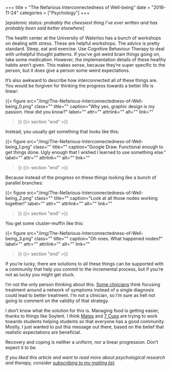 +++
title = "The Nefarious Interconnectedness of Well-being"
date = "2016-11-24"
categories = ["Psychology"]
+++

*\[epistemic status: probably the cheesiest thing I’ve ever written and has probably been said better elsewhere\]*

The health center at the University of Waterloo has a bunch of workshops on dealing with stress. These are helpful workshops. The advice is pretty standard. Sleep, eat and exercise. Use Cognitive Behaviour Therapy to deal with unhelpful thought patterns. If you’ve got weird brain things going on, take some medication. However, the implementation details of these healthy habits aren’t given. This makes sense, because they’re super specific to the person, but it does give a person some weird expectations.

It’s also awkward to describe how interconnected all of these things are. You would be forgiven for thinking the progress towards a better life is linear:

{{< figure
  src="/img/The-Nefarious-Interconnectedness-of-Well-being_0.png"
  class=""
  title=""
  caption="Why yes, graphic design is my passion. How did you know?"
  label=""
  attr=""
  attrlink=""
  alt=""
  link=""
 >}}
{{< section "end" >}}

Instead, you usually get something that looks like this:

{{< figure
  src="/img/The-Nefarious-Interconnectedness-of-Well-being_1.png"
  class=""
  title=""
  caption="Google Draw. Functional enough to get things done. Ugly enough that I wished I learned to use something else."
  label=""
  attr=""
  attrlink=""
  alt=""
  link=""
 >}}
{{< section "end" >}}

Because instead of the progress on these things looking like a bunch of parallel branches:

{{< figure
  src="/img/The-Nefarious-Interconnectedness-of-Well-being_2.png"
  class=""
  title=""
  caption="Look at all those nodes working together!"
  label=""
  attr=""
  attrlink=""
  alt=""
  link=""
 >}}
{{< section "end" >}}

You get some cluster-muffin like this:

{{< figure
  src="/img/The-Nefarious-Interconnectedness-of-Well-being_3.png"
  class=""
  title=""
  caption="Oh noes. What happened nodes?"
  label=""
  attr=""
  attrlink=""
  alt=""
  link=""
 >}}
{{< section "end" >}}

If you’re lucky, there are solutions to all these things can be supported with a community that help you commit to the incremental process, but if you’re not as lucky you might get stuck.

I’m not the only person thinking about this. [Some clinicians](http://www.clinicalneuropsychiatry.org/pdf/borsbooml.pdf) think focusing treatment around a network of symptoms instead of a single diagnosis could lead to better treatment. I’m not a clinician, so I’m sure as hell not going to comment on the validity of that strategy.

I don’t know what the solution for this is. Managing food is getting easier, thanks to things like Soylent. I think [Mates](https://uwaterloo.ca/campus-wellness/counselling-services/uw-mates-peer-counselling) and [7 Cups](https://www.7cups.com/) are trying to work towards students helping students so that everyone has a good community. Mostly, I just wanted to put this message out there, based on the belief that realistic expectations are beneficial.

Recovery and coping is neither a uniform, nor a linear progression. Don’t expect it to be.

*If you liked this article and want to read more about psychological research and therapy, consider* [*subscribing to my mailing list*](https://uwaterloo.us15.list-manage.com/subscribe?u=d5612fe997cc72aac70c4ffe9&id=76226838bc)*.*


